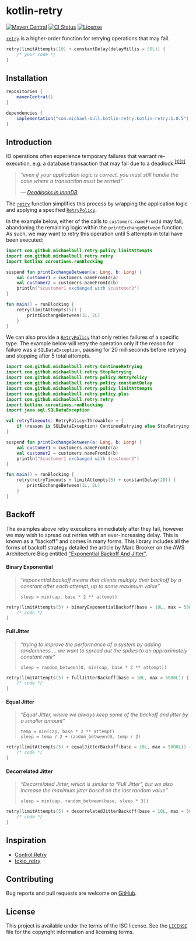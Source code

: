 # kotlin-retry

[![Maven Central](https://img.shields.io/maven-central/v/com.michael-bull.kotlin-retry/kotlin-retry.svg)](https://search.maven.org/search?q=g:com.michael-bull.kotlin-retry) [![CI Status](https://github.com/michaelbull/kotlin-retry/workflows/ci/badge.svg)](https://github.com/michaelbull/kotlin-retry/actions?query=workflow%3Aci) [![License](https://img.shields.io/github/license/michaelbull/kotlin-retry.svg)](https://github.com/michaelbull/kotlin-retry/blob/master/LICENSE)

[`retry`][retry] is a higher-order function for retrying operations that may fail.

```kotlin
retry(limitAttempts(10) + constantDelay(delayMillis = 50L)) {
    /* your code */
}
```

## Installation

```groovy
repositories {
    mavenCentral()
}

dependencies {
    implementation("com.michael-bull.kotlin-retry:kotlin-retry:1.0.5")
}
```

## Introduction

IO operations often experience temporary failures that warrant re-execution,
e.g. a database transaction that may fail due to a deadlock.<sup>[[1]][innodb-deadlocks][[2]][postgres-deadlocks]</sup>

> _“even if your application logic is correct, you must still handle the case
>  where a transaction must be retried”_
>
> — _[Deadlocks in InnoDB][innodb-deadlocks]_

The [`retry`][retry] function simplifies this process by wrapping the
application logic and applying a specified [`RetryPolicy`][retry-policy].

In the example below, either of the calls to `customers.nameFromId` may fail,
abandoning the remaining logic within the `printExchangeBetween` function. As
such, we may want to retry this operation until 5 attempts in total have been
executed:

```kotlin
import com.github.michaelbull.retry.policy.limitAttempts
import com.github.michaelbull.retry.retry
import kotlinx.coroutines.runBlocking

suspend fun printExchangeBetween(a: Long, b: Long) {
    val customer1 = customers.nameFromId(a)
    val customer2 = customers.nameFromId(b)
    println("$customer1 exchanged with $customer2")
}

fun main() = runBlocking {
    retry(limitAttempts(5)) {
        printExchangeBetween(1L, 2L)
    }
}
```

We can also provide a [`RetryPolicy`][retry-policy] that only retries failures
of a specific type. The example below will retry the operation only if the
reason for failure was a `SQLDataException`, pausing for 20 milliseconds before
retrying and stopping after 5 total attempts.

```kotlin
import com.github.michaelbull.retry.ContinueRetrying
import com.github.michaelbull.retry.StopRetrying
import com.github.michaelbull.retry.policy.RetryPolicy
import com.github.michaelbull.retry.policy.constantDelay
import com.github.michaelbull.retry.policy.limitAttempts
import com.github.michaelbull.retry.policy.plus
import com.github.michaelbull.retry.retry
import kotlinx.coroutines.runBlocking
import java.sql.SQLDataException

val retryTimeouts: RetryPolicy<Throwable> = {
    if (reason is SQLDataException) ContinueRetrying else StopRetrying
}

suspend fun printExchangeBetween(a: Long, b: Long) {
    val customer1 = customers.nameFromId(a)
    val customer2 = customers.nameFromId(b)
    println("$customer1 exchanged with $customer2")
}

fun main() = runBlocking {
    retry(retryTimeouts + limitAttempts(5) + constantDelay(20)) {
        printExchangeBetween(1L, 2L)
    }
}
```

## Backoff

The examples above retry executions immediately after they fail, however we may
wish to spread out retries with an ever-increasing delay. This is known as a
"backoff" and comes in many forms. This library includes all the forms of
backoff strategy detailed the article by Marc Brooker on the AWS Architecture
Blog entitled ["Exponential Backoff And Jitter"][aws-backoff].

#### Binary Exponential

> _“exponential backoff means that clients multiply their backoff by a constant
>   after each attempt, up to some maximum value”_
>
> ```
> sleep = min(cap, base * 2 ** attempt)
> ```

```kotlin
retry(limitAttempts(5) + binaryExponentialBackoff(base = 10L, max = 5000L)) {
    /* code */
}
```

#### Full Jitter

> _“trying to improve the performance of a system by adding randomness ... we
>  want to spread out the spikes to an approximately constant rate”_
>
> ```
> sleep = random_between(0, min(cap, base * 2 ** attempt))
> ```

```kotlin
retry(limitAttempts(5) + fullJitterBackoff(base = 10L, max = 5000L)) {
    /* code */
}
```

#### Equal Jitter

> _“Equal Jitter, where we always keep some of the backoff and jitter by a
>   smaller amount”_
>
> ```
> temp = min(cap, base * 2 ** attempt)
> sleep = temp / 2 + random_between(0, temp / 2)
> ```

```kotlin
retry(limitAttempts(5) + equalJitterBackoff(base = 10L, max = 5000L)) {
    /* code */
}
```

#### Decorrelated Jitter

> _“Decorrelated Jitter, which is similar to “Full Jitter”, but we also
>   increase the maximum jitter based on the last random value”_
>
> ```
> sleep = min(cap, random_between(base, sleep * 3))
> ```

```kotlin
retry(limitAttempts(5) + decorrelatedJitterBackoff(base = 10L, max = 5000L)) {
    /* code */
}
```

## Inspiration

- [Control.Retry](http://hackage.haskell.org/package/retry-0.8.0.1/docs/Control-Retry.html)
- [tokio_retry](https://docs.rs/tokio-retry/0.2.0/tokio_retry/)

## Contributing

Bug reports and pull requests are welcome on [GitHub][github].

## License

This project is available under the terms of the ISC license. See the
[`LICENSE`](LICENSE) file for the copyright information and licensing terms.

[github]: https://github.com/michaelbull/kotlin-retry
[retry]: https://github.com/michaelbull/kotlin-retry/blob/master/src/main/kotlin/com/github/michaelbull/retry/Retry.kt
[innodb-deadlocks]: https://dev.mysql.com/doc/refman/8.0/en/innodb-deadlocks.html
[postgres-deadlocks]: https://www.postgresql.org/docs/current/explicit-locking.html#LOCKING-DEADLOCKS
[retry-policy]: https://github.com/michaelbull/kotlin-retry/blob/master/src/main/kotlin/com/github/michaelbull/retry/policy/RetryPolicy.kt
[aws-backoff]: https://aws.amazon.com/blogs/architecture/exponential-backoff-and-jitter/
[haskell-retry]: http://hackage.haskell.org/package/retry-0.8.0.1/docs/Control-Retry.html
